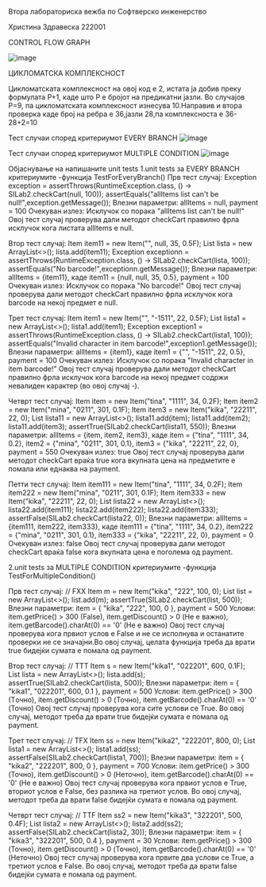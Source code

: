 Втора лабораториска вежба по Софтверско инженерство

Христина Здравеска 222001

CONTROL FLOW GRAPH

![image](https://github.com/Kikiii22/SI_2024_lab2_222001/assets/116901976/76c48860-827e-4f05-baca-9bd500744ee7)



ЦИКЛОМАТСКА КОМПЛЕКСНОСТ

Цикломатската комплексност на овој код е 2, истата ја добив преку формулата P+1, каде што P е бројот на предикатни јазли. Во случајoв P=9, па цикломатската комплексност изнесува 10.Направив и втора проверка каде број на ребра е 36,јазли 28,па комплексноста е 36-28+2=10

Тест случаи според критериумот EVERY BRANCH
![image](https://github.com/Kikiii22/SI_2024_lab2_222001/assets/116901976/2dc127e1-5b48-41f0-bf17-bcbc0ebce6e8)

Тест случаи според критериумот MULTIPLE CONDITION
![image](https://github.com/Kikiii22/SI_2024_lab2_222001/assets/116901976/b4d27b39-528f-49f4-bb89-cf34b72d2ed0)

Објаснување на напишаните unit tests
1.unit tests за EVERY BRANCH критериумите -функција TestForEveryBranch()
Прв тест случај:
Exception exception = assertThrows(RuntimeException.class, () -> SILab2.checkCart(null, 100));
assertEquals("allItems list can't be null!",exception.getMessage());
Влезни параметри: allItems = null, payment = 100
Очекуван излез: Исклучок со порака "allItems list can't be null!"
Овој тест случај проверува дали методот checkCart правилно фрла исклучок кога листата allItems е null.

Втор тест случај:
Item item11 = new Item("", null, 35, 0.5F);
List<Item> lista = new ArrayList<>();
lista.add(item11);
Exception exceptionn = assertThrows(RuntimeException.class, () -> SILab2.checkCart(lista, 100));
assertEquals("No barcode!",exceptionn.getMessage());
Влезни параметри: allItems = {item11}, каде item11 = {null, null, 35, 0.5}, payment = 100
Очекуван излез: Исклучок со порака "No barcode!"
Овој тест случај проверува дали методот checkCart правилно фрла исклучок кога barcode на некој предмет е null.

Трет тест случај:
Item item1 = new Item("", "-1511", 22, 0.5F);
List<Item> lista1 = new ArrayList<>();
lista1.add(item1);
Exception exception1 = assertThrows(RuntimeException.class, () -> SILab2.checkCart(lista1, 100));
assertEquals("Invalid character in item barcode!",exception1.getMessage());
Влезни параметри: allItems = {item1}, каде item1 = {"", "-1511", 22, 0.5}, payment = 100
Очекуван излез: Исклучок со порака "Invalid character in item barcode!"
Овој тест случај проверува дали методот checkCart правилно фрла исклучок кога barcode на некој предмет содржи невалиден карактер (во овој случај -).

Четврт тест случај:
Item item = new Item("tina", "1111", 34, 0.2F);
Item item2 = new Item("mina", "0211", 301, 0.1F);
Item item3 = new Item("kika", "22211", 22, 0);
List<Item> lista11 = new ArrayList<>();
lista11.add(item);
lista11.add(item2);
lista11.add(item3);
assertTrue(SILab2.checkCart(lista11, 550));
Влезни параметри: allItems = {item, item2, item3}, каде item = {"tina", "1111", 34, 0.2}, item2 = {"mina", "0211", 301, 0.1}, item3 = {"kika", "22211", 22, 0}, payment = 550
Очекуван излез: true
Овој тест случај проверува дали методот checkCart враќа true кога вкупната цена на предметите е помала или еднаква на payment.

Петти тест случај:
Item item111 = new Item("tina", "1111", 34, 0.2F);
Item item222 = new Item("mina", "0211", 301, 0.1F);
Item item333 = new Item("kika", "22211", 22, 0);
List<Item> lista22 = new ArrayList<>();
lista22.add(item111);
lista22.add(item222);
lista22.add(item333);
assertFalse(SILab2.checkCart(lista22, 0));
Влезни параметри: allItems = {item111, item222, item333}, каде item111 = {"tina", "1111", 34, 0.2}, item222 = {"mina", "0211", 301, 0.1}, item333 = {"kika", "22211", 22, 0}, payment = 0
Очекуван излез: false
Овој тест случај проверува дали методот checkCart враќа false кога вкупната цена е поголема од payment.

2.unit tests за MULTIPLE CONDITION критериумите -функција TestForMultipleCondition()

Прв тест случај:
// FXX
Item m = new Item("kika", "222", 100, 0);
List<Item> list = new ArrayList<>();
list.add(m);
assertTrue(SILab2.checkCart(list, 500));
Влезни параметри: item = { "kika", "222", 100, 0 }, payment = 500
Услови: item.getPrice() > 300 (False), item.getDiscount() > 0 (Не е важно), item.getBarcode().charAt(0) == '0' (Не е важно)
Овој тест случај проверува кога првиот услов е False и не се исполнува и останатите проверки не се значајни.Во овој случај, целата функција  треба да врати true бидејќи сумата е помала од payment.

Втор тест случај:
// TTT
Item s = new Item("kika1", "022201", 600, 0.1F);
List<Item> lista = new ArrayList<>();
lista.add(s);
assertTrue(SILab2.checkCart(lista, 500));
Влезни параметри: item = { "kika1", "022201", 600, 0.1 }, payment = 500
Услови: item.getPrice() > 300 (Tочно), item.getDiscount() > 0 (Точно), item.getBarcode().charAt(0) == '0' (Точно)
Овој тест случај проверува кога сите услови се True. Во овој случај, методот треба да врати true бидејќи сумата е помала од payment.

Трет тест случај:
// TFX
Item ss = new Item("kika2", "222201", 800, 0);
List<Item> lista1 = new ArrayList<>();
lista1.add(ss);
assertFalse(SILab2.checkCart(lista1, 700));
Влезни параметри: item = { "kika2", "222201", 800, 0 }, payment = 700
Услови: item.getPrice() > 300 (Точно), item.getDiscount() > 0 (Неточно), item.getBarcode().charAt(0) == '0' (Не е важно)
Овој тест случај проверува кога првиот услов е True, вториот услов е False, без разлика на третиот услов. Во овој случај, методот треба да врати false бидејќи сумата е помала од payment.

Четврт тест случај:
// TTF
Item ss2 = new Item("kika3", "322201", 500, 0.4F);
List<Item> lista2 = new ArrayList<>();
lista2.add(ss2);
assertFalse(SILab2.checkCart(lista2, 30));
Влезни параметри: item = { "kika3", "322201", 500, 0.4 }, payment = 30
Услови: item.getPrice() > 300 (Точно), item.getDiscount() > 0 (Точно), item.getBarcode().charAt(0) == '0' (Неточно)
Овој тест случај проверува кога првите два услови се True, а третиот услов е False. Во овој случај, методот треба да врати false бидејќи сумата е помала од payment.
